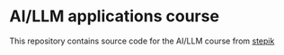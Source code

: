 # AI/LLM applications course
This repository contains source code for the AI/LLM course from [stepik](https://stepik.org/course/215591/info)